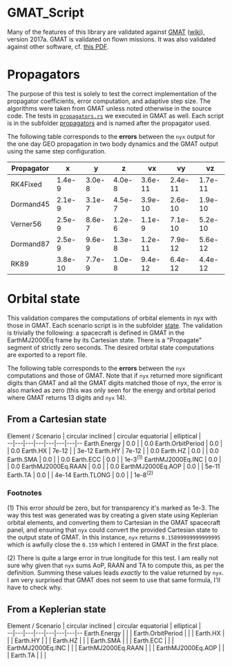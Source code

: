 # GMAT_Script
Many of the features of this library are validated against [GMAT](https://software.nasa.gov/software/GSC-17177-1) ([wiki](http://gmatcentral.org/display/GW/GMAT+Wiki+Home)), version 2017a.
GMAT is validated on flown missions. It was also validated against other software, cf. [this PDF](./GMAT_V&V_ProcessAndResults.pdf).

# Propagators
The purpose of this test is solely to test the correct implementation of the propagator coefficients, error computation, and adaptive step size. The algorithms were taken from GMAT unless noted otherwise in the source code.
The tests in [`propagators.rs`](../propagators.rs) we executed in GMAT as well. Each script is in the subfolder [propagators](./propagators/) and is named after the propagator used.

The following table corresponds to the **errors** between the `nyx` output for the one day GEO propagation in two body dynamics and the GMAT output using the same step configuration.

Propagator  | x | y | z | vx | vy |  vz
--|---|---|---|---|---|--
RK4Fixed  | 1.4e-9 | 3.0e-8 | 4.0e-8 | 3.6e-11 | 2.4e-11 | 1.7e-11
Dormand45  | 2.1e-9 | 3.1e-7 | 4.5e-7 | 3.9e-10 | 2.6e-10 | 1.9e-10
Verner56  | 2.5e-9 | 8.6e-7 | 1.2e-6 | 1.1e-9 | 7.1e-10 | 5.2e-10
Dormand87  | 2.5e-9 | 9.6e-9 | 1.3e-8 | 1.2e-11 | 7.9e-12 | 5.6e-12
RK89  | 3.8e-10 | 7.7e-9 | 1.0e-8 | 9.4e-12 | 6.4e-12 | 4.4e-12

# Orbital state
This validation compares the computations of orbital elements in nyx with those in GMAT. Each scenario script is in the subfolder [state](./state/).
The validation is trivially the following: a spacecraft is defined in GMAT in the EarthMJ2000Eq frame by its Cartesian state. There is a "Propagate" segment of strictly zero seconds. The desired orbital state computations are exported to a report file.

The following table corresponds to the **errors** between the `nyx` computations and those of GMAT. Note that if `nyx` returned more significant digits than GMAT and all the GMAT digits matched those of nyx, the error is also marked as zero (this was only seen for the energy and orbital period where GMAT returns 13 digits and `nyx` 14).

## From a Cartesian state

Element / Scenario  | circular inclined  | circular equatorial  | elliptical |  
--|---|---|---|---|---|---|--
Earth.Energy  | 0.0 |   | 0.0
Earth.OrbitPeriod | 0.0 |   | 0.0
Earth.HX  | 7e-12  |   | 3e-12
Earth.HY  | 7e-12  |   | 0.0
Earth.HZ  | 0.0  |   | 0.0
Earth.SMA  | 0.0  |   | 0.0
Earth.ECC  |  0.0 |   | 1e-3<sup>(1)</sup>
EarthMJ2000Eq.INC  | 0.0 |   | 0.0
EarthMJ2000Eq.RAAN  | 0.0  |   | 0.0
EarthMJ2000Eq.AOP  | 0.0 |   | 5e-11
Earth.TA  | 0.0 |   | 4e-14
Earth.TLONG  | 0.0 |   | 1e-8<sup>(2)</sup>

### Footnotes
(1) This error _should_ be zero, but for transparency it's marked as 1e-3. The way this test was generated was by creating a given state using Keplerian orbital elements, and converting them to Cartesian in the GMAT spacecraft panel, and ensuring that `nyx` could convert the provided Cartesian state to the output state of GMAT. In this instance, `nyx` returns `0.15899999999999995` which is awfully close the `0.159` which I entered in GMAT in the first place.

(2) There is quite a large error in true longitude for this test. I am really not sure why given that `nyx` sums AoP, RAAN and TA to compute this, as per the definition. Summing these values leads _exactly_ to the value returned by `nyx`. I am very surprised that GMAT does not seem to use that same formula, I'll have to check why.

## From a Keplerian state

Element / Scenario  | circular inclined  | circular equatorial  | elliptical |  
--|---|---|---|---|---|---|--
Earth.Energy  |  |   |
Earth.OrbitPeriod |  |   |
Earth.HX  |   |   |
Earth.HY  |   |   |
Earth.HZ  |   |   |
Earth.SMA  |   |   |
Earth.ECC  |  |   |
EarthMJ2000Eq.INC  |  |   |
EarthMJ2000Eq.RAAN  |  |   |
EarthMJ2000Eq.AOP  | |   |
Earth.TA  | |   |
